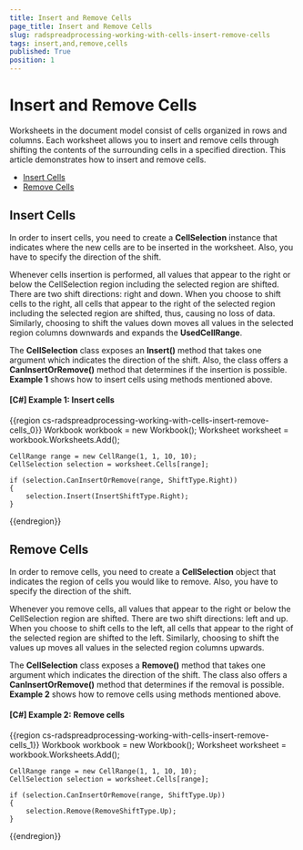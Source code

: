```yaml
---
title: Insert and Remove Cells
page_title: Insert and Remove Cells
slug: radspreadprocessing-working-with-cells-insert-remove-cells
tags: insert,and,remove,cells
published: True
position: 1
---
```


# Insert and Remove Cells



Worksheets in the document model consist of cells organized in rows and columns. Each worksheet allows you to insert and remove cells through shifting the contents of the surrounding cells in a specified direction. This article demonstrates how to insert and remove cells.
      

* [Insert Cells](#insert-cells)
* [Remove Cells](#remove-cells)

## Insert Cells

In order to insert cells, you need to create a __CellSelection__ instance that indicates where the new cells are to be inserted in the worksheet. Also, you have to specify the direction of the shift.
        

Whenever cells insertion is performed, all values that appear to the right or below the CellSelection region including the selected region are shifted. There are two shift directions: right and down. When you choose to shift cells to the right, all cells that appear to the right of the selected region including the selected region are shifted, thus, causing no loss of data. Similarly, choosing to shift the values down moves all values in the selected region columns downwards and expands the __UsedCellRange__.
        

The __CellSelection__ class exposes an __Insert()__ method that takes one argument which indicates the direction of the shift. Also, the class offers a __CanInsertOrRemove()__ method that determines if the insertion is possible. __Example 1__ shows how to insert cells using methods mentioned above.
        

#### __[C#] Example 1: Insert cells__

{{region cs-radspreadprocessing-working-with-cells-insert-remove-cells_0}}
	Workbook workbook = new Workbook();
	Worksheet worksheet = workbook.Worksheets.Add();
	
	CellRange range = new CellRange(1, 1, 10, 10);
	CellSelection selection = worksheet.Cells[range];
	
	if (selection.CanInsertOrRemove(range, ShiftType.Right))
	{
	    selection.Insert(InsertShiftType.Right);
	}
{{endregion}}



## Remove Cells

In order to remove cells, you need to create a __CellSelection__ object that indicates the region of cells you would like to remove. Also, you have to specify the direction of the shift.
        

Whenever you remove cells, all values that appear to the right or below the CellSelection region are shifted. There are two shift directions: left and up. When you choose to shift cells to the left, all cells that appear to the right of the selected region are shifted to the left. Similarly, choosing to shift the values up moves all values in the selected region columns upwards.
        

The __CellSelection__ class exposes a __Remove()__ method that takes one argument which indicates the direction of the shift. The class also offers a __CanInsertOrRemove()__ method that determines if the removal is possible. __Example 2__ shows how to remove cells using methods mentioned above.
        

#### __[C#] Example 2: Remove cells__

{{region cs-radspreadprocessing-working-with-cells-insert-remove-cells_1}}
	Workbook workbook = new Workbook();
	Worksheet worksheet = workbook.Worksheets.Add();
	
	CellRange range = new CellRange(1, 1, 10, 10);
	CellSelection selection = worksheet.Cells[range];
	
	if (selection.CanInsertOrRemove(range, ShiftType.Up))
	{
	    selection.Remove(RemoveShiftType.Up);
	}
{{endregion}}


